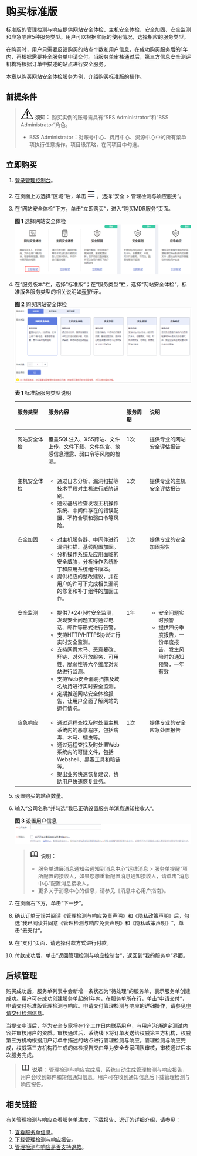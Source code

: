 # 购买标准版<a name="mdr_01_0012"></a>

标准版的管理检测与响应提供网站安全体检、主机安全体检、安全加固、安全监测和应急响应5种服务类型。用户可以根据实际的使用情况，选择相应的服务类型。

在购买时，用户只需要反馈购买的站点个数和用户信息，在成功购买服务后的1年内，再根据需要补全服务单申请交付。当服务单审核通过后，第三方信息安全测评机构将根据订单中描述的站点进行安全服务。

本章以购买网站安全体检服务为例，介绍购买标准版的操作。

## 前提条件<a name="zh-cn_topic_0115570352_section1741118183317"></a>

>![](public_sys-resources/icon-notice.gif) **须知：** 
>购买实例的账号需具有“SES Administrator“和“BSS Administrator“角色。
>-   BSS Administrator：对账号中心、费用中心、资源中心中的所有菜单项执行任意操作。项目级策略，在同项目中勾选。

## 立即购买<a name="zh-cn_topic_0115570352_section1933417191455"></a>

1.  [登录管理控制台](https://console.huaweicloud.com/?locale=zh-cn)。
2.  在页面上方选择“区域“后，单击![](figures/icon-服务列表小图标.png)，选择“安全  \>  管理检测与响应服务“。
3.  在“网站安全体检“下方，单击“立即购买“，进入“购买MDR服务“页面。

    **图 1**  选择网站安全体检<a name="zh-cn_topic_0115570352_fig6140362115217"></a>  
    ![](figures/选择网站安全体检.png "选择网站安全体检")

4.  在“服务版本“栏，选择“标准版“；在“服务类型“栏，选择“网站安全体检“，标准版各服务类型的相关说明如[表1](#zh-cn_topic_0115570352_table544864683318)所示。

    **图 2**  购买网站安全体检<a name="zh-cn_topic_0115570352_fig462214533513"></a>  
    ![](figures/购买网站安全体检.png "购买网站安全体检")

    **表 1**  标准版服务类型说明

    <a name="zh-cn_topic_0115570352_table544864683318"></a>
    <table><thead align="left"><tr id="zh-cn_topic_0115570352_row114461646133318"><th class="cellrowborder" valign="top" width="17.57%" id="mcps1.2.5.1.1"><p id="zh-cn_topic_0115570352_p3446746123311"><a name="zh-cn_topic_0115570352_p3446746123311"></a><a name="zh-cn_topic_0115570352_p3446746123311"></a>服务类型</p>
    </th>
    <th class="cellrowborder" valign="top" width="44.39%" id="mcps1.2.5.1.2"><p id="zh-cn_topic_0115570352_p144466462338"><a name="zh-cn_topic_0115570352_p144466462338"></a><a name="zh-cn_topic_0115570352_p144466462338"></a>服务内容</p>
    </th>
    <th class="cellrowborder" valign="top" width="13.23%" id="mcps1.2.5.1.3"><p id="p1815161862212"><a name="p1815161862212"></a><a name="p1815161862212"></a>服务周期</p>
    </th>
    <th class="cellrowborder" valign="top" width="24.81%" id="mcps1.2.5.1.4"><p id="zh-cn_topic_0115570352_p344694633320"><a name="zh-cn_topic_0115570352_p344694633320"></a><a name="zh-cn_topic_0115570352_p344694633320"></a>说明</p>
    </th>
    </tr>
    </thead>
    <tbody><tr id="zh-cn_topic_0115570352_row17446446203319"><td class="cellrowborder" valign="top" width="17.57%" headers="mcps1.2.5.1.1 "><p id="zh-cn_topic_0115570352_p158706198114"><a name="zh-cn_topic_0115570352_p158706198114"></a><a name="zh-cn_topic_0115570352_p158706198114"></a>网站安全体检</p>
    </td>
    <td class="cellrowborder" valign="top" width="44.39%" headers="mcps1.2.5.1.2 "><p id="zh-cn_topic_0115570352_p498615393497"><a name="zh-cn_topic_0115570352_p498615393497"></a><a name="zh-cn_topic_0115570352_p498615393497"></a>覆盖SQL注入、XSS跨站、文件上传、文件下载、文件包含、敏感信息泄露、弱口令等风险的检测。</p>
    </td>
    <td class="cellrowborder" valign="top" width="13.23%" headers="mcps1.2.5.1.3 "><p id="p21541822211"><a name="p21541822211"></a><a name="p21541822211"></a>1次</p>
    </td>
    <td class="cellrowborder" valign="top" width="24.81%" headers="mcps1.2.5.1.4 "><p id="zh-cn_topic_0115570352_p1633512523016"><a name="zh-cn_topic_0115570352_p1633512523016"></a><a name="zh-cn_topic_0115570352_p1633512523016"></a>提供专业的网站安全评估报告</p>
    </td>
    </tr>
    <tr id="zh-cn_topic_0115570352_row24486468334"><td class="cellrowborder" valign="top" width="17.57%" headers="mcps1.2.5.1.1 "><p id="zh-cn_topic_0115570352_p69161349592"><a name="zh-cn_topic_0115570352_p69161349592"></a><a name="zh-cn_topic_0115570352_p69161349592"></a>主机安全体检</p>
    </td>
    <td class="cellrowborder" valign="top" width="44.39%" headers="mcps1.2.5.1.2 "><a name="zh-cn_topic_0115570352_ul15609159191013"></a><a name="zh-cn_topic_0115570352_ul15609159191013"></a><ul id="zh-cn_topic_0115570352_ul15609159191013"><li>通过日志分析、漏洞扫描等技术手段对主机进行威胁识别。</li><li>通过基线检查发现主机操作系统、中间件存在的错误配置、不符合项和弱口令等风险。</li></ul>
    </td>
    <td class="cellrowborder" valign="top" width="13.23%" headers="mcps1.2.5.1.3 "><p id="p215161882216"><a name="p215161882216"></a><a name="p215161882216"></a>1次</p>
    </td>
    <td class="cellrowborder" valign="top" width="24.81%" headers="mcps1.2.5.1.4 "><p id="zh-cn_topic_0115570352_p1825111411426"><a name="zh-cn_topic_0115570352_p1825111411426"></a><a name="zh-cn_topic_0115570352_p1825111411426"></a>提供专业的主机安全评估报告</p>
    </td>
    </tr>
    <tr id="zh-cn_topic_0115570352_row6448124693311"><td class="cellrowborder" valign="top" width="17.57%" headers="mcps1.2.5.1.1 "><p id="zh-cn_topic_0115570352_p12573646191019"><a name="zh-cn_topic_0115570352_p12573646191019"></a><a name="zh-cn_topic_0115570352_p12573646191019"></a>安全加固</p>
    </td>
    <td class="cellrowborder" valign="top" width="44.39%" headers="mcps1.2.5.1.2 "><a name="zh-cn_topic_0115570352_ul8846201017111"></a><a name="zh-cn_topic_0115570352_ul8846201017111"></a><ul id="zh-cn_topic_0115570352_ul8846201017111"><li>对主机服务器、中间件进行漏洞扫描、基线配置加固。</li><li>分析操作系统及应用面临的安全威胁，分析操作系统补丁和应用系统组件版本。</li><li>提供相应的整改建议，并在用户的许可下完成相关漏洞的修复和补丁组件的加固工作。</li></ul>
    </td>
    <td class="cellrowborder" valign="top" width="13.23%" headers="mcps1.2.5.1.3 "><p id="p15151518202213"><a name="p15151518202213"></a><a name="p15151518202213"></a>1次</p>
    </td>
    <td class="cellrowborder" valign="top" width="24.81%" headers="mcps1.2.5.1.4 "><p id="zh-cn_topic_0115570352_p7985172194219"><a name="zh-cn_topic_0115570352_p7985172194219"></a><a name="zh-cn_topic_0115570352_p7985172194219"></a>提供专业的安全加固报告</p>
    </td>
    </tr>
    <tr id="zh-cn_topic_0115570352_row1448546133313"><td class="cellrowborder" valign="top" width="17.57%" headers="mcps1.2.5.1.1 "><p id="zh-cn_topic_0115570352_p26807110620"><a name="zh-cn_topic_0115570352_p26807110620"></a><a name="zh-cn_topic_0115570352_p26807110620"></a>安全监测</p>
    </td>
    <td class="cellrowborder" valign="top" width="44.39%" headers="mcps1.2.5.1.2 "><a name="zh-cn_topic_0115570352_ul134254481616"></a><a name="zh-cn_topic_0115570352_ul134254481616"></a><ul id="zh-cn_topic_0115570352_ul134254481616"><li>提供7*24小时安全监测，发现安全问题实时通过电话、邮件等形式进行告警。</li><li>支持HTTP/HTTPS协议进行实时安全监测。</li><li>支持网页木马、恶意篡改、坏链、对外开放服务、可用性、脆弱性等六个维度对网站进行监测。</li><li>支持Web安全漏洞扫描及域名劫持进行实时安全监测。</li><li>定期推送网站安全体检报告，让用户全面了解网站的运行情况。</li></ul>
    </td>
    <td class="cellrowborder" valign="top" width="13.23%" headers="mcps1.2.5.1.3 "><p id="p71581816221"><a name="p71581816221"></a><a name="p71581816221"></a>1年</p>
    </td>
    <td class="cellrowborder" valign="top" width="24.81%" headers="mcps1.2.5.1.4 "><a name="zh-cn_topic_0115570352_ul55717433714"></a><a name="zh-cn_topic_0115570352_ul55717433714"></a><ul id="zh-cn_topic_0115570352_ul55717433714"><li>安全问题实时预警</li><li>提供四份季度报告，一份年度报告，发生风险时的通知预警，一年有效</li></ul>
    </td>
    </tr>
    <tr id="zh-cn_topic_0115570352_row0733134212219"><td class="cellrowborder" valign="top" width="17.57%" headers="mcps1.2.5.1.1 "><p id="zh-cn_topic_0115570352_p112952611217"><a name="zh-cn_topic_0115570352_p112952611217"></a><a name="zh-cn_topic_0115570352_p112952611217"></a>应急响应</p>
    </td>
    <td class="cellrowborder" valign="top" width="44.39%" headers="mcps1.2.5.1.2 "><a name="zh-cn_topic_0115570352_ul2017905918813"></a><a name="zh-cn_topic_0115570352_ul2017905918813"></a><ul id="zh-cn_topic_0115570352_ul2017905918813"><li>通过远程查找及时处置主机系统内的恶意程序，包括病毒、木马、蠕虫等。</li><li>通过远程查找及时处置Web系统内的可疑文件，包括Webshell、黑客工具和暗链等。</li><li>提出业务快速恢复建议，协助用户快速恢复业务。</li></ul>
    </td>
    <td class="cellrowborder" valign="top" width="13.23%" headers="mcps1.2.5.1.3 "><p id="p315171882212"><a name="p315171882212"></a><a name="p315171882212"></a>1次</p>
    </td>
    <td class="cellrowborder" valign="top" width="24.81%" headers="mcps1.2.5.1.4 "><p id="zh-cn_topic_0115570352_p1621803910411"><a name="zh-cn_topic_0115570352_p1621803910411"></a><a name="zh-cn_topic_0115570352_p1621803910411"></a>提供专业的安全应急处置报告</p>
    </td>
    </tr>
    </tbody>
    </table>

5.  设置购买的站点数量。
6.  输入“公司名称“并勾选“我已正确设置服务单消息通知接收人“。

    **图 3**  设置用户信息<a name="fig0751147112115"></a>  
    ![](figures/设置用户信息.png "设置用户信息")

    >![](public_sys-resources/icon-note.gif) **说明：** 
    >-   服务单进展消息通知会通知到消息中心“运维消息  \>  服务单提醒“项所配置的接收人，如果您想重新配置消息通知接收人，请单击“消息中心“配置消息接收人。
    >-   更多关于消息中心的信息，请参见《消息中心用户指南》。

7.  在页面右下方，单击“下一步“。
8.  确认订单无误并阅读《管理检测与响应免责声明》和《隐私政策声明》后，勾选“我已阅读并同意《管理检测与响应免责声明》和《隐私政策声明》“，单击“去支付“。
9.  在“支付“页面，请选择付款方式进行付款。
10. 付款成功后，单击“返回管理检测与响应控制台“，返回到“我的服务单“界面。

## 后续管理<a name="zh-cn_topic_0115570352_section765741312285"></a>

购买成功后，服务单列表中会新增一条状态为“待处理“的服务单，表示服务单创建成功。用户可在成功创建服务单起的1年内，在服务单所在行，单击“申请交付“，申请交付标准版管理检测与响应。申请交付管理检测与响应的详细操作，请参见[申请交付检测信息](申请交付标准版管理检测与响应服务.md)。

当提交申请后，华为安全专家将在1个工作日内联系用户，与用户沟通确定测试内容并审核用户的资质。审核通过后，系统线下将订单发送给权威第三方机构，权威第三方机构根据用户订单中描述的站点进行管理检测与响应。管理检测与响应完成，权威第三方机构将生成的体检报告交由华为安全专家团队审核，审核通过后本次服务完成。

>![](public_sys-resources/icon-note.gif) **说明：** 
>管理检测与响应完成后，系统自动生成管理检测与响应报告，用户会收到邮件和短信通知信息。用户可在收到通知信息后下载管理检测与响应报告。

## 相关链接<a name="section2779132554910"></a>

有关管理检测与响应查看服务单进度、下载报告、退订的详细介绍，请参见：

1.  [查看服务单信息](查看服务单信息.md)。
2.  [下载管理检测与响应报告](下载管理检测与响应报告.md)。
3.  [管理检测与响应是否支持退款](https://support.huaweicloud.com/mdr_faq/mdr_01_0052.html)。

